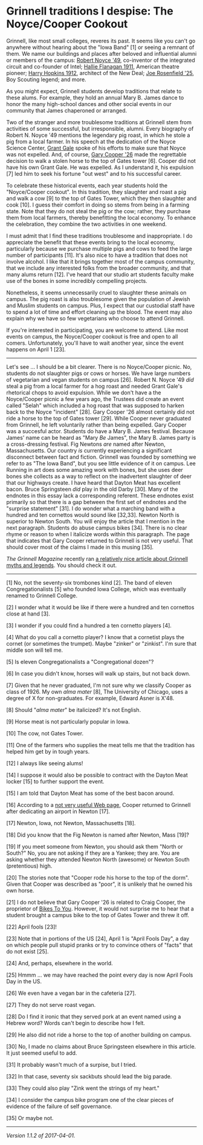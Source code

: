 Grinnell traditions I despise: The Noyce/Cooper Cookout
=======================================================

Grinnell, like most small colleges, reveres its past.  It seems
like you can't go anywhere without hearing about the "Iowa Band"
[1] or seeing a remnant of them.  We name our buildings and places 
after beloved and influential alumni or members of the campus: [Robert
Noyce '49](robert-noyce), co-inventor of the integrated circuit and
co-founder of Intel; [Hallie Flanagan 1911](hallie-flanagan), American
theatre pioneer; [Harry Hopkins 1912](harry-hopkins), architect of the New
Deal; [Joe Rosenfield '25](joe-rosenfield), Boy Scouting legend; and more.

As you might expect, Grinnell students develop traditions that relate
to these alums.  For example, they hold an annual Mary B. James dance
to honor the many high-school dances and other social events in our
community that James chaperoned or arranged.

Two of the stranger and more troublesome traditions at Grinnell stem from
activities of some successful, but irresponsible, alumni.  Every biography
of Robert N. Noyce '49 mentions the legendary pig roast, in which he
stole a pig from a local farmer.  In his speech at the dedication of
the Noyce Science Center, [Grant Gale](grant-gale) spoke of his efforts
to make sure that Noyce was not expelled.  And, of course, [Gary Cooper
'26](gary-cooper) made the regrettable decision to walk a stolen horse
to the top of Gates tower [6].  Cooper did not have his own Grant Gale.
He was expelled.  As I understand it, his expulsion [7] led him to seek
his fortune "out west" and to his successful career.

To celebrate these historical events, each year students hold the 
"Noyce/Cooper cookout".  In this tradition, they slaughter and
roast a pig and walk a cow [9] to the top of Gates Tower, which they
then slaughter and cook [10].  I guess their comfort in doing so stems from
being in a farming state.  Note that they do not steal the pig or the
cow; rather, they purchase them from local farmers, thereby benefitting
the local economy.  To enhance the celebration, they combine the two
activities in one weekend.

I must admit that I find these traditions troublesome and inappropriate.
I do appreciate the benefit that these events bring to the local economy,
particularly because we purchase multiple pigs and cows to feed the
large number of participants [11].  It's also nice to have a tradition
that does not involve alcohol.  I like that it brings together most
of the campus community, that we include any interested folks from the
broader community, and that many alums return [12].  I've heard
that our studio art students faculty make use of the bones in some
incredibly compelling projects.  

Nonetheless, it seems unnecessarily cruel to slaughter these animals
on campus.  The pig roast is also troublesome given the population of
Jewish and Muslim students on campus.  Plus, I expect that our custodial
staff have to spend a lot of time and effort cleaning up the blood.
The event may also explain why we have so few vegetarians who choose to
attend Grinnell.

If you're interested in participating, you are welcome to attend.  Like
most events on campus, the Noyce/Cooper cookout is free and open to all
comers.  Unfortunately, you'll have to wait another year, since the
event happens on April 1 [23].

---

Let's see ... I should be a bit clearer.  There is no Noyce/Cooper picnic.
No, students do not slaughter pigs or cows or horses.  We have large
numbers of vegetarian and vegan students on campus [26].  Robert N. Noyce
'49 *did* steal a pig from a local farmer for a hog roast and needed Grant
Gale's rhetorical chops to avoid expulsion.  While we don't have a the
Noyce/Cooper picnic a few years ago, the Trustees did create an event
called "Selah" which included a hog roast that was supposed to harken
back to the Noyce "incident" [28].  Gary Cooper '26 almost certainly
did not ride a horse to the top of Gates tower [29].  While Cooper
never graduated from Grinnell, he left voluntarily rather than being
expelled.  Gary Cooper was a succesful actor.  Students do have a
Mary B. James festival.  Because James' name can be heard as "Mary
*Be* James", the Mary B. James party is a cross-dressing festival.
Fig Newtons *are* named after Newton, Massachusetts.  Our country *is*
currently experiencing a significant disconnect between fact and fiction.
Grinnell was founded by something we refer to as "The Iowa Band", but
you see little evidence of it on campus.  Lee Running in art does some
amazing work with bones, but she uses deer bones she collects as a way to
reflect on the inadvertent slaughter of deer that our highways create.
I have heard that Dayton Meat has excellent bacon.  Bruce Springsteen
*did* play in the old Darby [30].  Many of the endnotes in this essay lack
a corresponding referent.  These endnotes exist primarily so that there
is a gap between the first set of endnotes and the "surprise statement"
[31].  I do wonder what a marching band with a hundred and ten cornettos
would sound like [32,33].  Newton North is superior to Newton South.
You will enjoy the article that I mention in the next paragraph.
Students do abuse campus bikes [34].  There is no clear rhyme or reason
to when I italicize words within this paragraph.  The page that indicates
that Gary Cooper returned to Grinnell is not very useful.  That should
cover most of the claims I made in this musing [35].

_The Grinnell Magazine_ recently ran [a relatively nice article about
Grinnell myths and legends](https://www.grinnell.edu/news/campus-myth-busters).
You should check it out.

---

[1] No, not the seventy-six trombones kind [2].  The band of eleven
Congregationalists [5] who founded Iowa College, which was eventually
renamed to Grinnell College.

[2] I wonder what it would be like if there were a hundred and ten
cornettos close at hand [3].

[3] I wonder if you could find a hundred a ten cornetto players [4].

[4] What do you call a cornetto player?  I know that a cornetist plays 
the cornet (or sometimes the trumpet).  Maybe "zinker" or "zinkist".
I'm sure that middle son will tell me.

[5] Is eleven Congregationalists a "Congregational dozen"?

[6] In case you didn't know, horses will walk up stairs, but not back down.

[7] Given that he never graduated, I'm not sure why we classify Cooper
as class of 1926.  My own *alma mater* [8], The University of Chicago, uses
a degree of X for non-graduates.  For example, Edward Asner is X'48.

[8] Should "*alma mater*" be italicized?  It's not English.

[9] Horse meat is not particularly popular in Iowa.

[10] The cow, not Gates Tower.

[11] One of the farmers who supplies the meat tells me that the tradition
has helped him get by in tough years.

[12] I always like seeing alums!

[14] I suppose it would also be possible to contract with the Dayton Meat
locker [15] to further support the event.

[15] I am told that Dayton Meat has some of the best bacon around.

[16] According to a [not very useful Web
page](https://www.grinnell.edu/about/history/gary-cooper-revisits-grinnell),
Cooper returned to Grinnell after dedicating an airport in Newton [17].

[17] Newton, Iowa, not Newton, Massachusetts [18].

[18] Did you know that the Fig Newton is named after Newton, Mass [19]?

[19] If you meet someone from Newton, you should ask them "North or South?"
No, you are not asking if they are a Yankee; they are.  You are asking whether
they attended Newton North (awesome) or Newton South (pretentious) high.

[20] The stories note that "Cooper rode his horse to the top of the dorm".
Given that Cooper was described as "poor", it is unlikely that he owned
his own horse.

[21] I do not believe that Gary Cooper '26 is related to Craig Cooper, the
proprietor of [Bikes To You](http://www.bikestoyou.com/).  However, it would
not surprise me to hear that a student brought a campus bike to the top of
Gates Tower and threw it off.

[22] April fools [23]!

[23] Note that in portions of the US [24], April 1 is "April Fools Day", a day
on which people pull stupid pranks or try to convince others of 
"facts" that do not exist [25].

[24] And, perhaps, elsewhere in the world.

[25] Hmmm ... we may have reached the point every day is now April Fools Day 
in the US.

[26] We even have a vegan bar in the cafeteria [27].

[27] They do not serve roast vegan.

[28] Do I find it ironic that they served pork at an event named using a Hebrew
word?  Words can't begin to describe how I felt.

[29] He also did not ride a horse to the top of another building on campus.

[30] No, I made no claims about Bruce Springsteen elsewhere in this article.
It just seemed useful to add.

[31] It probably wasn't much of a surpise, but I tried.

[32] In that case, seventy six sackbuts should lead the big parade.

[33] They could also play "Zink went the strings of my heart."

[34] I consider the campus bike program one of the clear pieces of evidence
of the failure of self governance.

[35] Or maybe not.

---

*Version 1.1.2 of 2017-04-01.*
